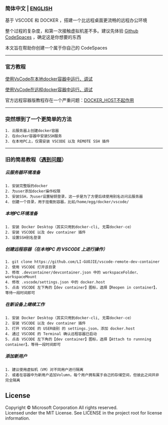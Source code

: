### 简体中文 | [ENGLISH](README.en-US.md)


基于 VSCODE 和 DOCKER ，搭建一个比远程桌面更流畅的远程办公环境


整个过程的复杂度，和第一次接触虚拟机差不多。建议先体验 [Github CodeSpaces](https://docs.github.com/zh/codespaces/developing-in-codespaces/using-github-codespaces-in-visual-studio-code) ，确定这是你想要的东西


本文旨在帮助你创建一个属于你自己的 CodeSpaces


----------
### 官方教程
[使用VsCode在本地docker容器中运行、调试](https://code.visualstudio.com/docs/remote/ssh)


[使用VsCode在远程docker容器中运行、调试](https://code.visualstudio.com/remote/advancedcontainers/develop-remote-host)


官方远程容器版教程存在一个严重问题：[DOCKER_HOST不起作用](https://github.com/microsoft/vscode-dev-containers/issues/1753)


----------
### 突然想到了一个更简单的方法
```
1. 云服务器上创建docker容器
2. 在docker容器中安装SSH服务
3. 在本地PC上，仅需安装 VSCODE 以及 REMOTE SSH 插件
```

----------
### 旧的简易教程（[遇到问题](https://github.com/LI-GUOJIE/vscode-remote-dev-container/issues)）
##### 云服务器环境准备
```
1. 安装完整版的docker
2. 为user添加docker操作权限
3. 安装SSH，为user设置秘钥登录，这一步是为了方便后续使用别名访问云服务器
4. 创建一个目录，用于挂载到容器，比如/home/egg/docker/vscode/
```


##### 本地PC环境准备
```
1. 安装 Docker Desktop（其实只用到docker-cli, 无需docker-ce）
2. 安装 VSCODE 以及 dev container 插件
3. 设置SSH别名登录
```


##### 创建远程容器（在本地PC 的 VSCODE 上进行操作）
```
1. git clone https://github.com/LI-GUOJIE/vscode-remote-dev-container
2. 使用 VSCODE 打开该目录
3. 修改 .devcontainer/devcontainer.json 中的 workspaceFolder、workspaceMount
4. 修改 .vscode/settings.json 中的 docker.host
5. 点击 VSCODE 左下角的【dev container】图标，选择【Reopen in container】，等待一段时间即可
```


##### 在新设备上继续工作
```
1. 安装 Docker Desktop（其实只用到docker-cli, 无需docker-ce）
2. 安装 VSCODE 以及 dev container 插件
3. 打开 VSCODE 的 USER级别 的 settings.json，添加 docker.host
4. 通过 VSCODE 的 Terminal 确认远程容器已启动
5. 点击 VSCODE 左下角的【dev container】图标，选择【Attach to runnning container】，等待一段时间即可
```


##### 添加新用户
```
1. 建议使用虚拟机（VM）对不同用户进行隔离
2. 或者在容器中为新用户追加Volumn，每个用户拥有属于自己的存储空间，但彼此之间并非完全隔离
```


## License

Copyright © Microsoft Corporation All rights reserved.<br />
Licensed under the MIT License. See LICENSE in the project root for license information.
